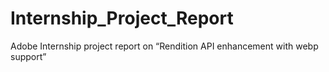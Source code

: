 # Internship_Project_Report

Adobe Internship project report on “Rendition API enhancement with webp support”
